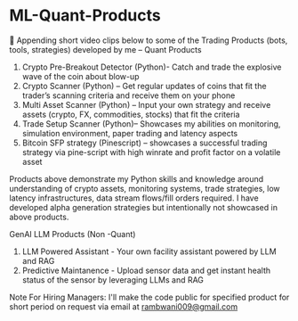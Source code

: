 # ML-Quant-Products
	Appending short video clips below to some of the Trading Products (bots, tools, strategies) developed by me –
Quant Products
1)	Crypto Pre-Breakout Detector (Python)- Catch and trade the explosive wave of the coin about blow-up
2)	Crypto Scanner (Python) – Get regular updates of coins that fit the trader’s scanning criteria and receive them on your phone
3)	Multi Asset Scanner (Python) – Input your own strategy and receive assets (crypto, FX, commodities, stocks) that fit the criteria
4)	Trade Setup Scanner (Python)– Showcases my abilities on monitoring, simulation environment, paper trading and latency aspects
5)	Bitcoin SFP strategy (Pinescript) – showcases a successful trading strategy via pine-script with high winrate and profit factor on a volatile asset
 
Products above demonstrate my Python skills and knowledge around understanding of crypto assets, monitoring systems, trade strategies, low latency infrastructures, data stream flows/fill orders required. I have developed alpha generation strategies but intentionally not showcased in above products.

GenAI LLM Products (Non -Quant)
1) LLM Powered Assistant -  Your own facility assistant powered by LLM and RAG
2) Predictive Maintanence - Upload sensor data and get instant health status of the sensor by leveraging LLMs and RAG

Note For Hiring Managers:  I'll make the code public for specified product for short period on request via email at rambwani009@gmail.com

